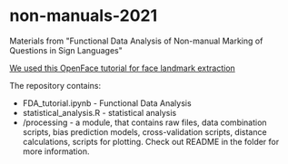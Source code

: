 # non-manuals-2021
Materials from "Functional Data Analysis of Non-manual Marking of Questions in Sign Languages"

[We used this OpenFace tutorial for face landmark extraction](https://colab.research.google.com/gist/jcheong0428/c16146b386ea60fab888b56e8e5ee747/openface_shared.ipynb)

The repository contains:
*  FDA_tutorial.ipynb - Functional Data Analysis
*  statistical_analysis.R - statistical analysis
*  /processing - a module, that contains raw files, data combination scripts, bias prediction models, cross-validation scripts, distance calculations, scripts for plotting. Check out README in the folder for more information.
